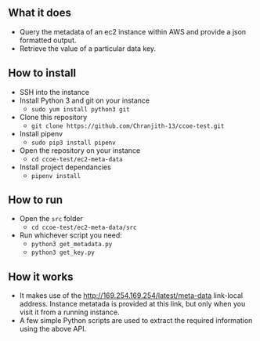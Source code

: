 ## What it does
- Query the metadata of an ec2 instance within AWS and provide a json formatted output. 
- Retrieve the value of a particular data key.

## How to install
- SSH into the instance
- Install Python 3 and git on your instance 
    - `sudo yum install python3 git`
- Clone this repository
  - `git clone https://github.com/Chranjith-13/ccoe-test.git`
- Install pipenv
  - `sudo pip3 install pipenv`
- Open the repository on your instance
  - `cd ccoe-test/ec2-meta-data`
- Install project dependancies
  - `pipenv install`


## How to run
- Open the `src` folder
  - `cd ccoe-test/ec2-meta-data/src`
- Run whichever script you need:
  - `python3 get_metadata.py`
  - `python3 get_key.py`

## How it works
- It makes use of the http://169.254.169.254/latest/meta-data link-local address. Instance metatada is provided at this link, but only when you visit it from a running instance.
- A few simple Python scripts are used to extract the required information using the above API.
